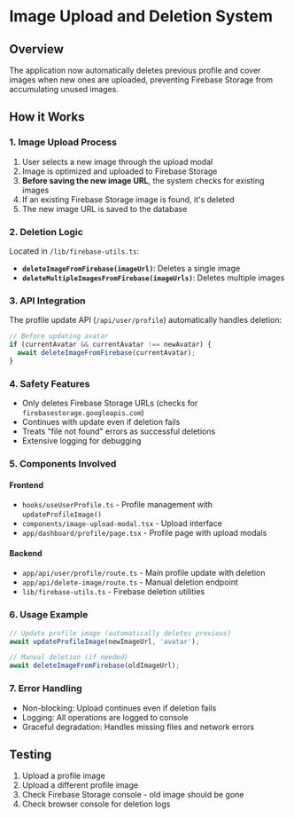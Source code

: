 # Image Upload and Deletion System

## Overview
The application now automatically deletes previous profile and cover images when new ones are uploaded, preventing Firebase Storage from accumulating unused images.

## How it Works

### 1. Image Upload Process
1. User selects a new image through the upload modal
2. Image is optimized and uploaded to Firebase Storage
3. **Before saving the new image URL**, the system checks for existing images
4. If an existing Firebase Storage image is found, it's deleted
5. The new image URL is saved to the database

### 2. Deletion Logic
Located in `/lib/firebase-utils.ts`:

- **`deleteImageFromFirebase(imageUrl)`**: Deletes a single image
- **`deleteMultipleImagesFromFirebase(imageUrls)`**: Deletes multiple images

### 3. API Integration
The profile update API (`/api/user/profile`) automatically handles deletion:

```typescript
// Before updating avatar
if (currentAvatar && currentAvatar !== newAvatar) {
  await deleteImageFromFirebase(currentAvatar);
}
```

### 4. Safety Features
- Only deletes Firebase Storage URLs (checks for `firebasestorage.googleapis.com`)
- Continues with update even if deletion fails
- Treats "file not found" errors as successful deletions
- Extensive logging for debugging

### 5. Components Involved

#### Frontend
- `hooks/useUserProfile.ts` - Profile management with `updateProfileImage()`
- `components/image-upload-modal.tsx` - Upload interface
- `app/dashboard/profile/page.tsx` - Profile page with upload modals

#### Backend
- `app/api/user/profile/route.ts` - Main profile update with deletion
- `app/api/delete-image/route.ts` - Manual deletion endpoint
- `lib/firebase-utils.ts` - Firebase deletion utilities

### 6. Usage Example

```typescript
// Update profile image (automatically deletes previous)
await updateProfileImage(newImageUrl, 'avatar');

// Manual deletion (if needed)
await deleteImageFromFirebase(oldImageUrl);
```

### 7. Error Handling
- Non-blocking: Upload continues even if deletion fails
- Logging: All operations are logged to console
- Graceful degradation: Handles missing files and network errors

## Testing
1. Upload a profile image
2. Upload a different profile image
3. Check Firebase Storage console - old image should be gone
4. Check browser console for deletion logs
